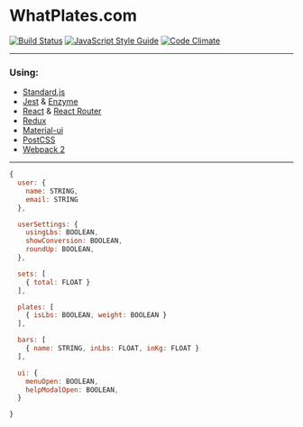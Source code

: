 WhatPlates.com
==============

[![Build Status](https://travis-ci.org/SamPedley/What-Plates-Frontend.svg?branch=master)](https://travis-ci.org/SamPedley/What-Plates-Frontend)
[![JavaScript Style Guide](https://img.shields.io/badge/code%20style-standard-brightgreen.svg)](http://standardjs.com/)
[![Code Climate](https://codeclimate.com/github/SamPedley/What-Plates-Frontend/badges/gpa.svg)](https://codeclimate.com/github/SamPedley/What-Plates-Frontend)

---

### Using:

* [Standard.js](http://standardjs.com/)
* [Jest](https://facebook.github.io/jest/) & [Enzyme](http://airbnb.io/enzyme/)
* [React](https://facebook.github.io/react/) & [React Router](https://github.com/ReactTraining/react-router)
* [Redux](http://redux.js.org/)
* [Material-ui](http://www.material-ui.com/)
* [PostCSS](http://postcss.org/)
* [Webpack 2](https://webpack.js.org/)

---

``` JavaScript
{
  user: {
    name: STRING,
    email: STRING
  },

  userSettings: {
    usingLbs: BOOLEAN,
    showConversion: BOOLEAN,
    roundUp: BOOLEAN,
  },

  sets: [
    { total: FLOAT }
  ],

  plates: [
    { isLbs: BOOLEAN, weight: BOOLEAN }
  ],

  bars: [
    { name: STRING, inLbs: FLOAT, inKg: FLOAT }
  ],

  ui: {
    menuOpen: BOOLEAN,
    helpModalOpen: BOOLEAN,
  }

}
```
